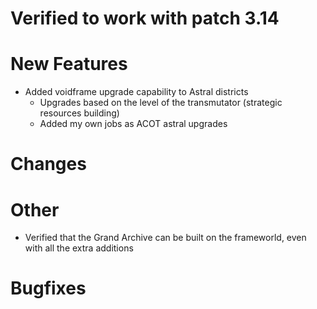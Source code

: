 # Verified to work with patch 3.14

# New Features 
* Added voidframe upgrade capability to Astral districts
    - Upgrades based on the level of the transmutator (strategic resources building)
    - Added my own jobs as ACOT astral upgrades
# Changes

# Other
* Verified that the Grand Archive can be built on the frameworld, even with all the extra additions

# Bugfixes
